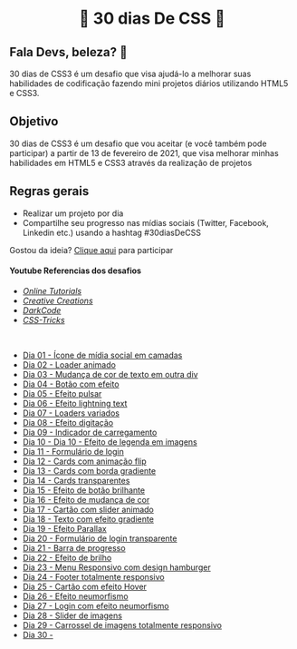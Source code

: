 <h1 align = "center"> 🚀 30 dias De CSS 🚀 </h1>

 <h2>Fala Devs, beleza? 🖖</h2>

 30 dias de CSS3 é um desafio que visa ajudá-lo a melhorar suas habilidades de codificação fazendo mini projetos diários utilizando HTML5 e CSS3.

 ## Objetivo

30 dias de CSS3 é um desafio que vou aceitar (e você também pode participar) a partir de 13 de fevereiro de 2021, que visa melhorar minhas habilidades em HTML5 e CSS3 através da realização de projetos 

## Regras gerais

* Realizar um projeto por dia
* Compartilhe seu progresso nas mídias sociais (Twitter, Facebook, Linkedin etc.) usando a hashtag #30diasDeCSS

Gostou da ideia? 
[Clique aqui](https://github.com/MilenaCarecho/30diasDeCSS/issues/1) para participar 

#### Youtube Referencias dos desafios
* *[Online Tutorials](https://www.youtube.com/channel/UCbwXnUipZsLfUckBPsC7Jog)*
* *[Creative Creations](https://www.youtube.com/channel/UCOKmVksbzoKJKmtu7rlEM1A)*
* *[DarkCode](https://www.youtube.com/channel/UCD3KVjbb7aq2OiOffuungzw)*
* *[CSS-Tricks](https://css-tricks.com/)*
<br>

* [Dia 01 - Ícone de mídia social em camadas](https://github.com/leokattah/30_dias_De_CSS/tree/main/Desafios/Dia1)
* [Dia 02 - Loader animado](https://github.com/leokattah/30_dias_De_CSS/tree/main/Desafios/Dia2)
* [Dia 03 - Mudança de cor de texto em outra div](https://github.com/leokattah/30_dias_De_CSS/tree/main/Desafios/Dia3)
* [Dia 04 - Botão com efeito](https://github.com/leokattah/30_dias_De_CSS/tree/main/Desafios/Dia4) 
* [Dia 05 - Efeito pulsar](https://github.com/leokattah/30_dias_De_CSS/tree/main/Desafios/Dia5)
* [Dia 06 - Efeito lightning text](https://github.com/leokattah/30_dias_De_CSS/tree/main/Desafios/Dia6)
* [Dia 07 - Loaders variados](https://github.com/leokattah/30_dias_De_CSS/tree/main/Desafios/Dia7) 
* [Dia 08 - Efeito digitação](https://github.com/leokattah/30_dias_De_CSS/tree/main/Desafios/Dia8)
* [Dia 09 - Indicador de carregamento](https://github.com/leokattah/30_dias_De_CSS/tree/main/Desafios/Dia9)
* [Dia 10 -  Dia 10 - Efeito de legenda em imagens](https://github.com/leokattah/30_dias_De_CSS/tree/main/Desafios/Dia10)
* [Dia 11 - Formulário de login](https://github.com/leokattah/30_dias_De_CSS/tree/main/Desafios/Dia11)
* [Dia 12 - Cards com animação flip](https://github.com/leokattah/30_dias_De_CSS/tree/main/Desafios/Dia12)
* [Dia 13 - Cards com borda gradiente](https://github.com/leokattah/30_dias_De_CSS/tree/main/Desafios/Dia13)
* [Dia 14 - Cards transparentes](https://github.com/leokattah/30_dias_De_CSS/tree/main/Desafios/Dia14)
* [Dia 15 - Efeito de botão brilhante](https://github.com/leokattah/30_dias_De_CSS/tree/main/Desafios/Dia15)
* [Dia 16 - Efeito de mudança de cor ](https://github.com/leokattah/30_dias_De_CSS/tree/main/Desafios/Dia16)
* [Dia 17 - Cartão com slider animado](https://github.com/leokattah/30_dias_De_CSS/tree/main/Desafios/Dia17)
* [Dia 18 - Texto com efeito gradiente](https://github.com/leokattah/30_dias_De_CSS/tree/main/Desafios/Dia18)
* [Dia 19 - Efeito Parallax](https://github.com/leokattah/30_dias_De_CSS/tree/main/Desafios/Dia19)
* [Dia 20 - Formulário de login transparente ](https://github.com/leokattah/30_dias_De_CSS/tree/main/Desafios/Dia20)
* [Dia 21 - Barra de progresso](https://github.com/leokattah/30_dias_De_CSS/tree/main/Desafios/Dia21)
* [Dia 22 - Efeito de brilho](https://github.com/leokattah/30_dias_De_CSS/tree/main/Desafios/Dia22)
* [Dia 23 - Menu Responsivo com design hamburger](https://github.com/leokattah/30_dias_De_CSS/tree/main/Desafios/Dia23)
* [Dia 24 - Footer totalmente responsivo](https://github.com/leokattah/30_dias_De_CSS/tree/main/Desafios/Dia24)
* [Dia 25 - Cartão com efeito Hover](https://github.com/leokattah/30_dias_De_CSS/tree/main/Desafios/Dia25)
* [Dia 26 - Efeito neumorfismo ](https://github.com/leokattah/30_dias_De_CSS/tree/main/Desafios/Dia26)
* [Dia 27 - Login com efeito neumorfismo](https://github.com/leokattah/30_dias_De_CSS/tree/main/Desafios/Dia27)
* [Dia 28 - Slider de imagens](https://github.com/leokattah/30_dias_De_CSS/tree/main/Desafios/Dia28)
* [Dia 29 - Carrossel de imagens totalmente responsivo](https://github.com/leokattah/30_dias_De_CSS/tree/main/Desafios/Dia29)
* [Dia 30 - ](https://github.com/leokattah/30_dias_De_CSS/tree/main/Desafios/Dia30)

